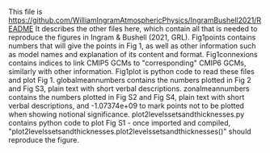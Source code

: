 This file is https://github.com/WilliamIngramAtmosphericPhysics/IngramBushell2021/README
It describes the other files here, which contain all that is needed to reproduce the figures in Ingram & Bushell (2021, GRL).
Fig1points contains numbers that will give the points in Fig 1, as well as other information such as model names and explanation of its content and format.
Fig1connexions contains indices to link CMIP5 GCMs to "corresponding" CMIP6 GCMs, similarly with other information.
Fig1plot is python code to read these files and plot Fig 1.
globalmeannumbers contains the numbers plotted in Fig 2 and Fig S3, plain text with short verbal descriptions.
zonalmeannumbers contains the numbers plotted in Fig S2 and Fig S4, plain text with short verbal descriptions, and -1.07374e+09 to mark points not to be plotted when showing notional significance.
plot2levelssetsandthicknesses.py contains python code to plot Fig S1 - once imported and compiled, "plot2levelssetsandthicknesses.plot2levelssetsandthicknesses()" should reproduce the figure.
